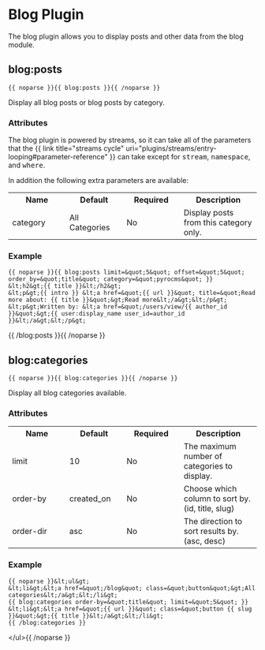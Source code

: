 # Blog Plugin

The blog plugin allows you to display posts and other data from the blog module.

</div>
<div class="doc_content">

## blog:posts

	{{ noparse }}{{ blog:posts }}{{ /noparse }}

Display all blog posts or blog posts by category.

### Attributes

The blog plugin is powered by streams, so it can take all of the parameters that the {{ link title="streams cycle" uri="plugins/streams/entry-looping#parameter-reference" }} can take except for <samp>stream</samp>, <samp>namespace</samp>, and <samp>where</samp>. 

In addition the following extra parameters are available:

<table cellpadding="0" cellspacing="0">
	<tbody>
		<tr>
			<th>
				Name</th>
			<th>
				Default</th>
			<th>
				Required</th>
			<th>
				Description</th>
		</tr>
		<tr>
			<td width="100">
				category</td>
			<td width="100">
				All Categories</td>
			<td width="100">
				No</td>
			<td>
				Display posts from this category only.</td>
		</tr>
	</tbody>
</table>

### Example

	{{ noparse }}{{ blog:posts limit=&quot;5&quot; offset=&quot;5&quot; order_by=&quot;title&quot; category=&quot;pyrocms&quot; }}
	&lt;h2&gt;{{ title }}&lt;/h2&gt;
	&lt;p&gt;{{ intro }} &lt;a href=&quot;{{ url }}&quot; title=&quot;Read more about: {{ title }}&quot;&gt;Read more&lt;/a&gt;&lt;/p&gt;
	&lt;p&gt;Written by: &lt;a href=&quot;/users/view/{{ author_id }}&quot;&gt;{{ user:display_name user_id=author_id }}&lt;/a&gt;&lt;/p&gt;
{{ /blog:posts }}{{ /noparse }}

## blog:categories

	{{ noparse }}{{ blog:categories }}{{ /noparse }}

Display all blog categories available.

### Attributes

<table cellpadding="0" cellspacing="0">
	<tbody>
		<tr>
			<th>
				Name</th>
			<th>
				Default</th>
			<th>
				Required</th>
			<th>
				Description</th>
		</tr>
		<tr>
			<td width="100">
				limit</td>
			<td width="100">
				10</td>
			<td width="100">
				No</td>
			<td>
				The maximum number of categories to display.</td>
		</tr>
		<tr>
			<td width="100">
				order-by</td>
			<td width="100">
				created_on</td>
			<td width="100">
				No</td>
			<td>
				Choose which column to sort by. (id, title, slug)</td>
		</tr>
		<tr>
			<td width="100">
				order-dir</td>
			<td width="100">
				asc</td>
			<td width="100">
				No</td>
			<td>
				The direction to sort results by. (asc, desc)</td>
		</tr>
	</tbody>
</table>

### Example</strong>

	{{ noparse }}&lt;ul&gt;
	&lt;li&gt;&lt;a href=&quot;/blog&quot; class=&quot;button&quot;&gt;All categories&lt;/a&gt;&lt;/li&gt;
	{{ blog:categories order-by=&quot;title&quot; limit=&quot;5&quot; }}
	&lt;li&gt;&lt;a href=&quot;{{ url }}&quot; class=&quot;button {{ slug }}&quot;&gt;{{ title }}&lt;/a&gt;&lt;/li&gt;
	{{ /blog:categories }}
&lt;/ul&gt;{{ /noparse }}
